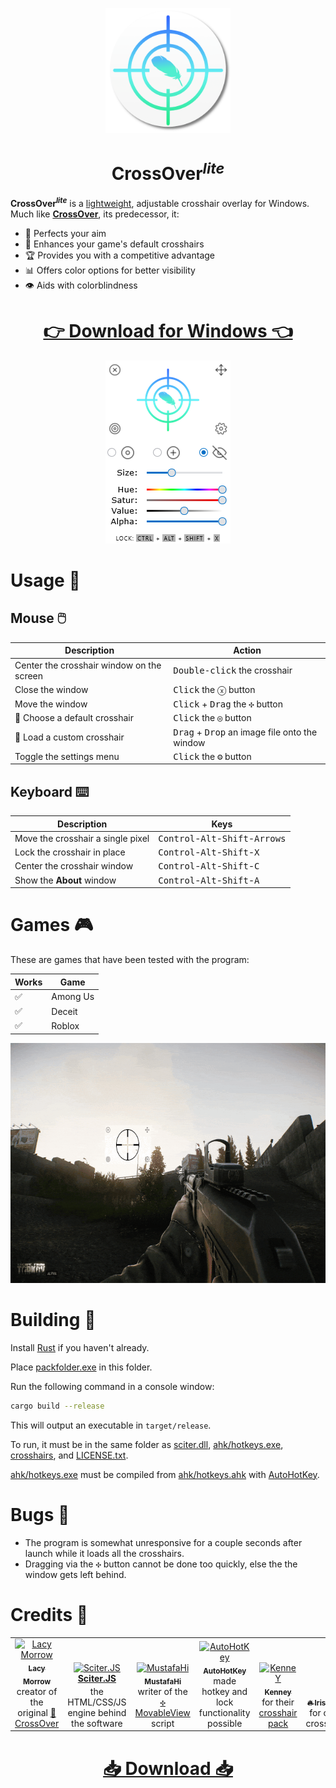 <p align="center">
  <img width="200" height="200" src="app/img/logo/1200x1200.png">
	<center><h1>CrossOver<sup><i>lite</i></sup></h1></center>
</p>

**CrossOver<sup><i>lite</i></sup>** is a <u>lightweight</u>, adjustable crosshair overlay for Windows.  Much like **[CrossOver](https://github.com/lacymorrow/crossover)**, its predecessor, it:

- 🎯 Perfects your aim
- 🌟 Enhances your game's default crosshairs
- 🏆 Provides you with a competitive advantage
- 📊 Offers color options for better visibility
- 👁️ Aids with colorblindness

<p align="center">
	<center><h1><a href="https://github.com/girkovarpa/crossover-lite/releases">👉 Download for Windows 👈</a></h1></center>
</p>

<p align="center">
  <img width="200" height="293" src="preview.png">
</p>

# Usage 📖

## Mouse 🖱️

| Description                               | Action                                                          |
| ----------------------------------------- | --------------------------------------------------------------- |
| Center the crosshair window on the screen | <kbd>Double-click</kbd> the crosshair                           |
| Close the window                          | <kbd>Click</kbd> the <kbd>ⓧ</kbd> button                        |
| Move the window                           | <kbd>Click</kbd> + <kbd>Drag</kbd> the <kbd>✣</kbd> button      |
| 🎯 Choose a default crosshair              | <kbd>Click</kbd> the <kbd>◎</kbd> button                        |
| 🎯 Load a custom crosshair                 | <kbd>Drag</kbd> + <kbd>Drop</kbd> an image file onto the window |
| Toggle the settings menu                  | <kbd>Click</kbd> the <kbd>⚙</kbd> button                        |

## Keyboard ⌨️

| Description                       | Keys                                                                 |
| --------------------------------- | -------------------------------------------------------------------- |
| Move the crosshair a single pixel | <kbd>Control</kbd>-<kbd>Alt</kbd>-<kbd>Shift</kbd>-<kbd>Arrows</kbd> |
| Lock the crosshair in place       | <kbd>Control</kbd>-<kbd>Alt</kbd>-<kbd>Shift</kbd>-<kbd>X</kbd>      |
| Center the crosshair window       | <kbd>Control</kbd>-<kbd>Alt</kbd>-<kbd>Shift</kbd>-<kbd>C</kbd>      |
| Show the **About** window         | <kbd>Control</kbd>-<kbd>Alt</kbd>-<kbd>Shift</kbd>-<kbd>A</kbd>      |

# Games 🎮

These are games that have been tested with the program:

| Works | Game     |
| ----- | -------- |
| ✅     | Among Us |
| ✅     | Deceit   |
| ✅     | Roblox   |

<p align="center">
  <img width="683" height="384" src="demo.gif">
</p>

# Building 🔨

Install [Rust](https://www.rust-lang.org/learn/get-started) if you haven't already.

Place [packfolder.exe](https://github.com/c-smile/sciter-js-sdk/blob/main/bin/windows/packfolder.exe) in this folder.

Run the following command in a console window:

```bash
cargo build --release
```

This will output an executable in `target/release`.  

To run, it must be in the same folder as [sciter.dll](https://github.com/c-smile/sciter-js-sdk/blob/899e2294b04980c793f06fb419f4bbf3641f7e71/bin/windows/x64/sciter.dll), [ahk/hotkeys.exe](ahk/hotkeys.exe), [crosshairs](crosshairs), and [LICENSE.txt](LICENSE.txt).

[ahk/hotkeys.exe](ahk/hotkeys.exe) must be compiled from [ahk/hotkeys.ahk](ahk/hotkeys.ahk) with [AutoHotKey](https://www.autohotkey.com/download/ahk-install.exe).

# Bugs 🐛

- The program is somewhat unresponsive for a couple seconds after launch while it loads all the crosshairs.
- Dragging via the <kbd>✣</kbd> button cannot be done too quickly, else the the window gets left behind.

# Credits 🏅

<table>
  <tr style="vertical-align: bottom;">
		 <td align="center"><a href="https://github.com/lacymorrow"><img src="https://avatars.githubusercontent.com/u/1311301?v=3?s=100" width="100px;" alt="Lacy Morrow"/><br /><sub><b>Lacy Morrow</b></sub></a><br />
		 creator of the original <a href="https://github.com/lacymorrow/crossover">🎯 CrossOver</a>
    <td align="center"><a href="https://sciter.com"><img src="https://sciter.com/wp-content/themes/sciter/!images/logo.png" width="100px" alt="Sciter.JS"/><br /><sub><b><a href="https://github.com/c-smile/sciter-js-sdk">Sciter.JS</a></b></sub></a><br />
		the HTML/CSS/JS engine behind the software
		<td align="center"><a href="https://github.com/MustafaHi"><img src="https://avatars.githubusercontent.com/u/5108884?v=3?s=100" width="100px;" alt="MustafaHi"/><br /><sub><b>MustafaHi</b></sub></a><br />
		 writer of the <a href="https://github.com/MustafaHi/Sciter-MovableView"><kbd>✣</kbd> MovableView</a> script
		<td align="center"><a href="https://www.autohotkey.com"><img src="https://www.autohotkey.com/logos/ahk_logo.png" width="100px" alt="AutoHotKey"/><br /><sub><b>AutoHotKey</b></sub></a><br />
		made hotkey and lock functionality possible
		<td align="center"><a href="https://kenney.nl/"><img src="https://kenney.nl/data/img/logo.png" alt="KenneY"/><br /><sub><b>Kenney</b></sub></a><br />
		for their <a href="https://kenney.nl/assets/crosshair-pack">crosshair pack</a>
		<td align="center"><a href="https://old.reddit.com/r/IrisFlame"><sub><b>🔥 IrisFlame</b></sub></a><br />
		for other crosshairs
		<td align="center"><a href="https://pixabay.com/"><img width="100px" src="https://pixabay.com/static/img/public/medium_rectangle_b.png" alt="Pixabay"/><br /><sub><b>Pixabay</b></sub></a><br />
		for the <a href="https://pixabay.com/vectors/feather-plumage-slightly-833327/">feather</a> in the logo
  </tr>
</table>

<p align="center">
	<center><h1><a href="https://github.com/girkovarpa/crossover-lite/releases">📥 Download 📥</a></h1></center>
</p>